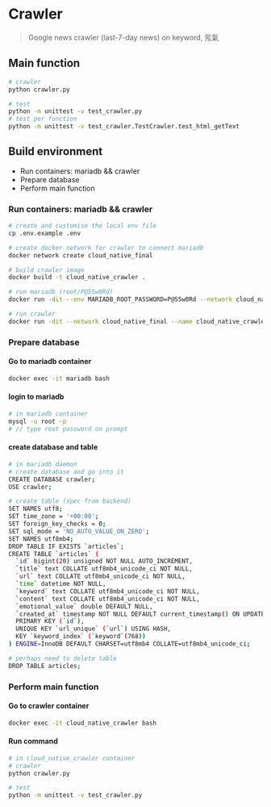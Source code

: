 # Crawler
> Google news crawler (last-7-day news) on keyword, 氖氣

## Main function
```bash
# crawler
python crawler.py

# test
python -m unittest -v test_crawler.py
# test per function
python -m unittest -v test_crawler.TestCrawler.test_html_getText
```

## Build environment
- Run containers: mariadb && crawler
- Prepare database
- Perform main function
### Run containers: mariadb && crawler
```bash
# create and customise the local env file
cp .env.example .env

# create docker network for crawler to connect mariadb
docker network create cloud_native_final

# build crawler image
docker build -t cloud_native_crawler .

# run mariadb (root/P@55w0Rd)
docker run -dit --env MARIADB_ROOT_PASSWORD=P@55w0Rd --network cloud_native_final --name mariadb bitnami/mariadb

# run crawler
docker run -dit --network cloud_native_final --name cloud_native_crawler cloud_native_crawler
```

### Prepare database
#### Go to mariadb container
```bash
docker exec -it mariadb bash
```
#### login to mariadb
```bash
# in mariadb container
mysql -u root -p
# // type root password on prompt
```
#### create database and table
```bash
# in mariadb daemon
# create database and go into it
CREATE DATABASE crawler;
USE crawler;

# create table (spec from backend)
SET NAMES utf8;
SET time_zone = '+00:00';
SET foreign_key_checks = 0;
SET sql_mode = 'NO_AUTO_VALUE_ON_ZERO';
SET NAMES utf8mb4;
DROP TABLE IF EXISTS `articles`;
CREATE TABLE `articles` (
  `id` bigint(20) unsigned NOT NULL AUTO_INCREMENT,
  `title` text COLLATE utf8mb4_unicode_ci NOT NULL,
  `url` text COLLATE utf8mb4_unicode_ci NOT NULL,
  `time` datetime NOT NULL,
  `keyword` text COLLATE utf8mb4_unicode_ci NOT NULL,
  `content` text COLLATE utf8mb4_unicode_ci NOT NULL,
  `emotional_value` double DEFAULT NULL,
  `created_at` timestamp NOT NULL DEFAULT current_timestamp() ON UPDATE current_timestamp(),
  PRIMARY KEY (`id`),
  UNIQUE KEY `url_unique` (`url`) USING HASH,
  KEY `keyword_index` (`keyword`(768))
) ENGINE=InnoDB DEFAULT CHARSET=utf8mb4 COLLATE=utf8mb4_unicode_ci;

# perhaps need to delete table
DROP TABLE articles;
```

### Perform main function
#### Go to crawler container
```bash
docker exec -it cloud_native_crawler bash
```
#### Run command
```bash
# in cloud_native_crawler container
# crawler
python crawler.py

# test
python -m unittest -v test_crawler.py
```
